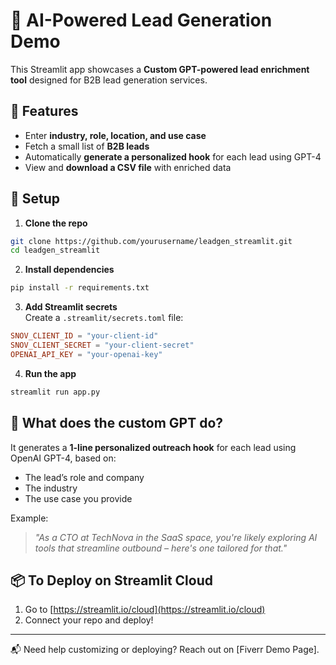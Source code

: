 # 🧠 AI-Powered Lead Generation Demo

This Streamlit app showcases a **Custom GPT-powered lead enrichment tool** designed for B2B lead generation services.

## 🚀 Features

- Enter **industry, role, location, and use case**
- Fetch a small list of **B2B leads**
- Automatically **generate a personalized hook** for each lead using GPT-4
- View and **download a CSV file** with enriched data

## 🔧 Setup

1. **Clone the repo**  
```bash
git clone https://github.com/yourusername/leadgen_streamlit.git
cd leadgen_streamlit
```

2. **Install dependencies**  
```bash
pip install -r requirements.txt
```

3. **Add Streamlit secrets**  
Create a `.streamlit/secrets.toml` file:

```toml
SNOV_CLIENT_ID = "your-client-id"
SNOV_CLIENT_SECRET = "your-client-secret"
OPENAI_API_KEY = "your-openai-key"
```

4. **Run the app**  
```bash
streamlit run app.py
```

## 🤖 What does the custom GPT do?

It generates a **1-line personalized outreach hook** for each lead using OpenAI GPT-4, based on:

- The lead’s role and company
- The industry
- The use case you provide

Example:
> *"As a CTO at TechNova in the SaaS space, you're likely exploring AI tools that streamline outbound – here's one tailored for that."*

## 📦 To Deploy on Streamlit Cloud

1. Go to [https://streamlit.io/cloud](https://streamlit.io/cloud)
2. Connect your repo and deploy!

---

📬 Need help customizing or deploying? Reach out on [Fiverr Demo Page].
